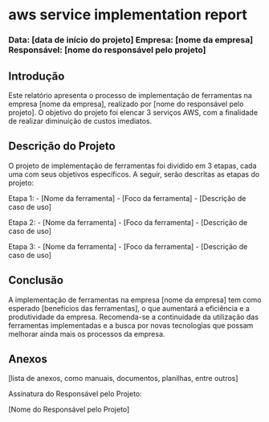 # aws service implementation report
### Data: [data de início do projeto] Empresa: [nome da empresa] Responsável: [nome do responsável pelo projeto]

## Introdução
Este relatório apresenta o processo de implementação de ferramentas na empresa [nome da empresa], realizado por [nome do responsável pelo projeto]. O objetivo do projeto foi elencar 3 serviços AWS, com a finalidade de realizar diminuição de custos imediatos.

## Descrição do Projeto
O projeto de implementação de ferramentas foi dividido em 3 etapas, cada uma com seus objetivos específicos. A seguir, serão descritas as etapas do projeto:

Etapa 1: - [Nome da ferramenta] - [Foco da ferramenta] - [Descrição de caso de uso]

Etapa 2: - [Nome da ferramenta] - [Foco da ferramenta] - [Descrição de caso de uso]

Etapa 3: - [Nome da ferramenta] - [Foco da ferramenta] - [Descrição de caso de uso]

## Conclusão
A implementação de ferramentas na empresa [nome da empresa] tem como esperado [benefícios das ferramentas], o que aumentará a eficiência e a produtividade da empresa. Recomenda-se a continuidade da utilização das ferramentas implementadas e a busca por novas tecnologias que possam melhorar ainda mais os processos da empresa.

## Anexos
[lista de anexos, como manuais, documentos, planilhas, entre outros]

Assinatura do Responsável pelo Projeto:

[Nome do Responsável pelo Projeto]
